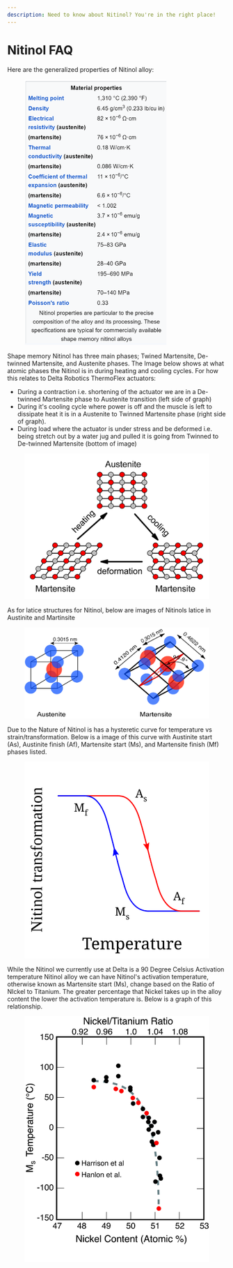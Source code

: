 ```yaml
---
description: Need to know about Nitinol? You're in the right place!
---
```


# Nitinol FAQ

Here are the generalized properties of Nitinol alloy:

<figure><img src="../.gitbook/assets/Screenshot 2024-06-16 010825.png" alt="" width="326"><figcaption></figcaption></figure>

Shape memory Nitinol has three main phases; Twined Martensite, De-twinned Martensite, and Austenite phases. The Image below shows at what atomic phases the Nitinol is in during heating and cooling cycles. For how this relates to Delta Robotics ThermoFlex actuators:

* During a contraction i.e. shortening of the actuator we are in a De-twinned Martensite phase to Austenite transition (left side of graph)
* During it's cooling cycle where power is off and the muscle is left to dissipate heat it is in a Austenite to Twinned Martensite phase (right side of graph).
* During load where the actuator is under stress and be deformed i.e. being stretch out by a water jug and pulled it is going from Twinned to De-twinned Martensite (bottom of image)

<figure><img src="../.gitbook/assets/NiTi_structure_transformation.jpg" alt="" width="563"><figcaption></figcaption></figure>

As for latice structures for Nitinol, below are images of Nitinols latice in Austinite and Martinsite

<figure><img src="../.gitbook/assets/Nitinol_Austenite_and_martensite.jpg" alt="" width="563"><figcaption></figcaption></figure>

Due to the Nature of Nitinol is has a hysteretic curve  for temperature vs strain/transformation. Below is a image of this curve with Austinite start (As), Austinite finish (Af), Martensite start (Ms), and Martensite finish (Mf) phases listed. &#x20;

<figure><img src="../.gitbook/assets/Nitinol_transformation_hysterisis.svg" alt=""><figcaption></figcaption></figure>

While the Nitinol we currently use at Delta is a 90 Degree Celsius Activation temperature Nitinol alloy we can have Nitinol's activation temperature, otherwise known as Martensite start (Ms),  change based on the Ratio of NIckel to Titanium. The greater percentage that Nickel takes up in the alloy content the lower the activation temperature is. Below is a graph of this relationship.&#x20;

<figure><img src="../.gitbook/assets/Nitinol_Ms_vs_Ni_content.jpg" alt="" width="563"><figcaption></figcaption></figure>
